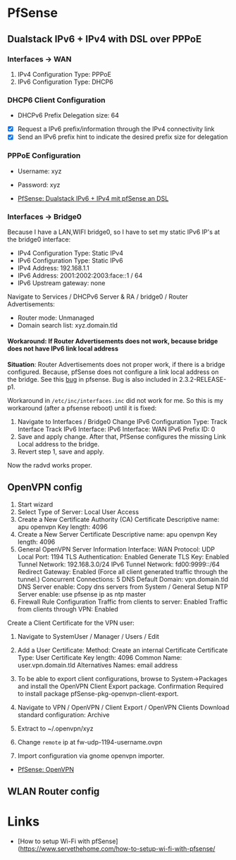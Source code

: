 # PfSense

## Dualstack IPv6 + IPv4 with DSL over PPPoE

### Interfaces -> WAN

1. IPv4 Configuration Type: PPPoE
2. IPv6 Configuration Type: DHCP6

### DHCP6 Client Configuration

* DHCPv6 Prefix Delegation size: 64
* [X] Request a IPv6 prefix/information through the IPv4 connectivity link
* [X] Send an IPv6 prefix hint to indicate the desired prefix size for delegation

### PPPoE Configuration

* Username: xyz
* Password: xyz

* [PfSense: Dualstack IPv6 + IPv4 mit pfSense an DSL](https://moerbst.wordpress.com/2016/07/31/ipv6mit-pfsense-an-dsl-der-telekom/)

### Interfaces -> Bridge0

Because I have a LAN,WIFI bridge0, so I have to set my static IPv6 IP's at
the bridge0 interface:

* IPv4 Configuration Type: Static IPv4
* IPv6 Configuration Type: Static IPv6
* IPv4 Address: 192.168.1.1
* IPv6 Address: 2001:2002:2003:face::1 / 64
* IPv6 Upstream gateway: none

Navigate to Services / DHCPv6 Server & RA / bridge0 / Router Advertisements:

* Router mode: Unmanaged
* Domain search list: xyz.domain.tld

#### Workaround: If Router Advertisements does not work, because bridge does not have IPv6 link local address

**Situation**: Router Advertisements does not proper work, if there is a
bridge configured. Because, pfSense does not configure a link local address
on the bridge. See this [bug](https://redmine.pfsense.org/issues/4218) in
pfsense. Bug is also included in 2.3.2-RELEASE-p1.

Workaround in `/etc/inc/interfaces.inc` did not work for me. So this is my
workaround (after a pfsense reboot) until it is fixed:

1. Navigate to Interfaces / Bridge0
   Change IPv6 Configuration Type: Track Interface
   Track IPv6 Interface:
     IPv6 Interface: WAN
     IPv6 Prefix ID: 0
2. Save and apply change.
   After that, PfSense configures the missing Link Local address to the bridge.
3. Revert step 1, save and apply.

Now the radvd works proper.

## OpenVPN config

1. Start wizard
2. Select Type of Server: Local User Access
3. Create a New Certificate Authority (CA) Certificate
   Descriptive name: apu openvpn
   Key length: 4096
4. Create a New Server Certificate
   Descriptive name: apu openvpn
   Key length: 4096
5. General OpenVPN Server Information
   Interface: WAN
   Protocol: UDP
   Local Port: 1194
   TLS Authentication: Enabled
   Generate TLS Key: Enabled
   Tunnel Network: 192.168.3.0/24
   IPv6 Tunnel Network: fd00:9999::/64
   Redirect Gateway: Enabled
   (Force all client generated traffic through the tunnel.)
   Concurrent Connections: 5
   DNS Default Domain: vpn.domain.tld
   DNS Server enable: Copy dns servers from System / General Setup
   NTP Server enable: use pfsense ip as ntp master
6. Firewall Rule Configuration
   Traffic from clients to server: Enabled
   Traffic from clients through VPN: Enabled

Create a Client Certificate for the VPN user:

1. Navigate to SystemUser / Manager / Users / Edit 

2. Add a User Certificate:
   Method: Create an internal Certificate
   Certificate Type: User Certificate
   Key length: 4096
   Common Name: user.vpn.domain.tld
   Alternatives Names: email address

3. To be able to export client configurations, browse to System->Packages and install the OpenVPN Client Export package. Confirmation Required to install package pfSense-pkg-openvpn-client-export.

4. Navigate to VPN / OpenVPN / Client Export / OpenVPN Clients
   Download standard configuration: Archive

6. Extract to ~/.openvpn/xyz

7. Change `remote` ip at fw-udp-1194-username.ovpn

8. Import configuration via gnome openvpn importer.

* [PfSense: OpenVPN](https://doc.pfsense.org/index.php/Category:OpenVPN)

## WLAN Router config

# Links

* [How to setup Wi-Fi with pfSense](https://www.servethehome.com/how-to-setup-wi-fi-with-pfsense/
